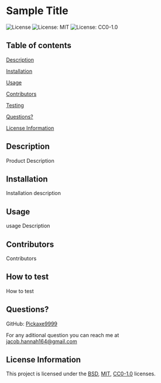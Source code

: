 # Sample Title

![License](https://img.shields.io/badge/License-BSD_3--Clause-blue.svg)
![License: MIT](https://img.shields.io/badge/License-MIT-yellow.svg)
![License: CC0-1.0](https://licensebuttons.net/l/zero/1.0/80x15.png)


## Table of contents
[Description](#description)

[Installation](#installation)

[Usage](#usage)

[Contributors](#contributors)

[Testing](#how-to-test)

[Questions?](#questions)

[License Information](#license-information)

## Description
Product Description

## Installation
Installation description

## Usage
usage Description

## Contributors
Contributors

## How to test
How to test

## Questions?
GitHub: [Pickaxe9999](https://github.com/Pickaxe9999)

For any aditional question you can reach me at [jacob.hannah164@gmail.com](jacob.hannah164@gmail.com)

## License Information
This project is licensed under the [BSD](https://opensource.org/licenses/BSD-3-Clause), [MIT](https://opensource.org/licenses/MIT), [CC0-1.0](https://creativecommons.org/publicdomain/zero/1.0/) licenses. 
